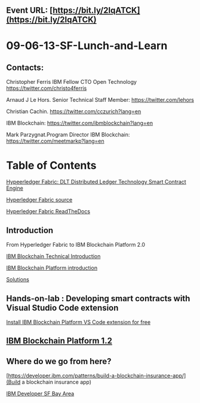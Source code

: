 ## Event URL: [https://bit.ly/2IqATCK](https://bit.ly/2IqATCK)

# 09-06-13-SF-Lunch-and-Learn

## Contacts:

Christopher Ferris IBM Fellow CTO Open Technology https://twitter.com/christo4ferris

Arnaud J Le Hors. Senior Technical Staff Member: https://twitter.com/lehors

Christian Cachin. https://twitter.com/cczurich?lang=en

IBM Blockchain: https://twitter.com/ibmblockchain?lang=en

Mark Parzygnat.Program Director IBM Blockchain: https://twitter.com/meetmarkp?lang=en

# Table of Contents

[Hypeerledger Fabric: DLT Distributed Ledger Technology Smart Contract Engine ](https://www.hyperledger.org/projects/fabric)

[Hyperledger Fabric source](https://github.com/hyperledger)

[Hyperledger Fabric ReadTheDocs](https://hyperledger-fabric.readthedocs.io/en/release-1.4/)

## Introduction

From Hyperledger Fabric to IBM Blockchain Platform 2.0

[IBM Blockchain Technical Introduction](https://www.slideshare.net/LennartF/ibp-technical-introduction)

[IBM Blockchain Platform introduction](https://www.slideshare.net/LennartF/ibm-blockchain-platform)

[Solutions](https://www.slideshare.net/LennartF/ibm-blockchain-solutions-149098151)
[ ](https://www.meetup.com/IBM-Developer-SF-Bay-Area-Meetup/events/)

## Hands-on-lab : Developing smart contracts with Visual Studio Code extension

[Install IBM Blockchain Platform VS Code extension for free](https://cloud.ibm.com/docs/services/blockchain?topic=blockchain-develop-vscode#develop-vscode-install)


## [IBM Blockchain Platform 1.2](https://cloud.ibm.com/catalog/services/blockchain-platform)

## Where do we go from here?

[https://developer.ibm.com/patterns/build-a-blockchain-insurance-app/](Build a blockchain insurance app)

[IBM Developer SF Bay Area](https://www.meetup.com/IBM-Developer-SF-Bay-Area-Meetup/)
